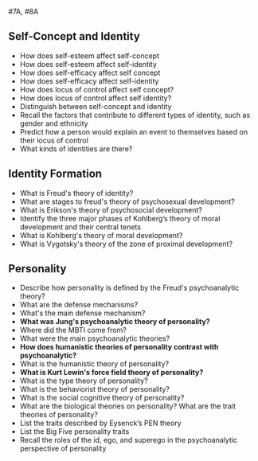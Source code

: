 #7A, #8A
## Self-Concept and Identity
- How does self-esteem affect self-concept
- How does self-esteem affect self-identity
- How does self-efficacy affect self concept
- How does self-efficacy affect self-identity
- How does locus of control affect self concept?
- How does locus of control affect self identity?
- Distinguish between self-concept and identity
- Recall the factors that contribute to different types of identity, such as gender and ethnicity
- Predict how a person would explain an event to themselves based on their locus of control
- What kinds of identities are there?

## Identity Formation
- What is Freud's theory of identity?
- What are stages to freud's theory of psychosexual development?
- What is Erikson's theory of psychosocial development?
- Identify the three major phases of Kohlberg’s theory of moral development and their central tenets
- What is Kohlberg's theory of moral development?
- What is Vygotsky's theory of the zone of proximal development?

## Personality
- Describe how personality is defined by the Freud's psychoanalytic theory?
- What are the defense mechanisms?
- What's the main defense mechanism?
- **What was Jung's psychoanalytic theory of personality?**
- Where did the MBTI come from?
- What were the main psychoanalytic theories?
- **How does humanistic theories of personality contrast with psychoanalytic?**
- What is the humanistic theory of personality?
- **What is Kurt Lewin's force field theory of personality?**
- What is the type theory of personality?
- What is the behaviorist theory of personality?
- What is the social cognitive theory of personality?
- What are the biological theories on personality? What are the trait theories of personality?
- List the traits described by Eysenck’s PEN theory
- List the Big Five personality traits
- Recall the roles of the id, ego, and superego in the psychoanalytic perspective of personality

